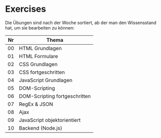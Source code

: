# Exercises

Die Übungen sind nach der Woche sortiert, ab der man den Wissensstand hat, um sie bearbeiten zu können:

| Nr  | Thema                         |
| --- | ----------------------------- |
| 00  | HTML Grundlagen               |
| 01  | HTML Formulare                |
| 02  | CSS Grundlagen                |
| 03  | CSS fortgeschritten           |
| 04  | JavaScript Grundlagen         |
| 05  | DOM-Scripting                 |
| 06  | DOM-Scripting fortgeschritten |
| 07  | RegEx & JSON                  |
| 08  | Ajax                          |
| 09  | JavaScript objektorientiert   |
| 10  | Backend (Node.js)             |
